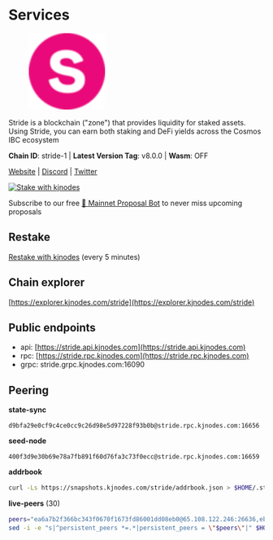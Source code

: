 # Services

<figure><img src="https://raw.githubusercontent.com/kj89/cosmos-images/main/logos/stride.png" width="150" alt=""><figcaption></figcaption></figure>

Stride is a blockchain ("zone") that provides liquidity for staked assets.  Using Stride, you can earn both staking and DeFi yields across the Cosmos IBC ecosystem

**Chain ID**: stride-1 | **Latest Version Tag**: v8.0.0 | **Wasm**: OFF

[Website](https://stride.zone) | [Discord](https://discord.gg/mzQZ8dAE7u) | [Twitter](https://twitter.com/stride_zone)

[![Stake with kjnodes](https://i.ibb.co/cr44Q8j/button-stake-with-kjnodes.png)](https://restake.app/stride/stridevaloper1j8gkhtllnp252l6g6zwzea30e7pvzqttr9768n)

Subscribe to our free [🤖 Mainnet Proposal Bot](https://t.me/kjnodes_proposal_bot) to never miss upcoming proposals

## Restake

[Restake with kjnodes](https://restake.app/stride/stridevaloper1j8gkhtllnp252l6g6zwzea30e7pvzqttr9768n) (every 5 minutes)
## Chain explorer
[https://explorer.kjnodes.com/stride](https://explorer.kjnodes.com/stride)

## Public endpoints

* api: [https://stride.api.kjnodes.com](https://stride.api.kjnodes.com)
* rpc: [https://stride.rpc.kjnodes.com](https://stride.rpc.kjnodes.com)
* grpc: stride.grpc.kjnodes.com:16090

## Peering

**state-sync**

```text
d9bfa29e0cf9c4ce0cc9c26d98e5d97228f93b0b@stride.rpc.kjnodes.com:16656
```

**seed-node**

```text
400f3d9e30b69e78a7fb891f60d76fa3c73f0ecc@stride.rpc.kjnodes.com:16659
```

**addrbook**
```bash
curl -Ls https://snapshots.kjnodes.com/stride/addrbook.json > $HOME/.stride/config/addrbook.json
```

**live-peers** (30)
```bash
peers="ea6a7b2f366bc343f0670f1673fd86001dd08eb0@65.108.122.246:26636,ebc272824924ea1a27ea3183dd0b9ba713494f83@185.16.39.158:26886,07b0db05f1f252b2925cb779a7c7146244b34901@65.108.98.235:43856,bdc2baaf2d18152c38340d368249ac866daf3e3d@198.244.178.213:26656,cc35475fe1f7c345af0ea8a692f3b4b41c8f12a2@116.202.36.240:10156,f8e2f80a8c58e6f53cc4940f5f1eac55c9067480@35.213.184.121:26656,9ed4a1c80960ae933551283eb8aef52468f6cfc7@65.109.106.169:26656,97e4468ac589eac505a800411c635b14511a61bb@144.76.239.27:26656,d36ac7580cc8907a00b0add8c3b047caea6df4ed@107.155.67.202:26636,54672e848a31d2e7aeda35b8f2c320ad508c5550@128.199.141.132:26656,1483ddbd1ba369c01d5496877314ed1b09bd9cc3@65.21.189.221:12256,2254e6968e5c7ebc98ef5b79b388502fa44e10e1@5.161.134.44:26656,718ce477a62a14efe61571bd836fd3db9e43e6c1@38.105.232.61:26656,44e797771bff124693e63a8ec331d42873cf2ae2@95.217.202.49:35656,87a7a8cc67967d0ede5d68a1477c44a40a8705f7@108.165.178.242:26653,6831d67983cf5ebcb44da01737ccd6ccbd15c08e@193.70.47.90:12256,d95477fd745d8a5e4b3d9052149d28a5dc447a88@35.206.158.54:26656,9731c3365c772b3bc4580de5708a33f22c6174ec@208.102.87.76:26656,befab97d41e02ea4e759eda3de9e30e77b95b55b@35.193.66.50:26656,99c09c4a6c29d0e53b2f24c8fb8be9272babb700@174.83.6.129:26656,dfc62810eeaab86587b2975c79f3c12d4830652d@15.235.114.54:26656,cd680cc992983e5c8244b5529034a2e362e7a6d3@93.159.134.157:26656,b212d5740b2e11e54f56b072dc13b6134650cfb5@164.152.160.97:26656,18704d8ffb35d412adb3fb8eea62c894cf175e75@86.48.26.130:26656,9ee75491e354965d8bfd8434aa093f8613bc1dce@65.108.238.103:12256,d9bfa29e0cf9c4ce0cc9c26d98e5d97228f93b0b@65.109.88.38:16656,754b74f0a4208fcb80945a02c3a2826f7be4e763@144.91.102.95:26656,978477aab55c2494ad486477f0793f21a83c937f@34.28.34.88:26656,a424cd8cc8d5fdb714d3d93daeb10509b28c7e27@85.214.29.87:26656,2767e0948e6a67c3eb989d84179ed9154e5ca0ad@65.108.234.106:26656"
sed -i -e "s|^persistent_peers *=.*|persistent_peers = \"$peers\"|" $HOME/.stride/config/config.toml
```
